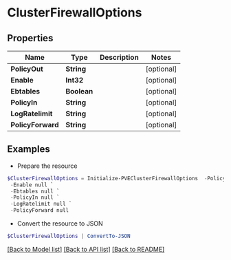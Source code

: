 # ClusterFirewallOptions
## Properties

Name | Type | Description | Notes
------------ | ------------- | ------------- | -------------
**PolicyOut** | **String** |  | [optional] 
**Enable** | **Int32** |  | [optional] 
**Ebtables** | **Boolean** |  | [optional] 
**PolicyIn** | **String** |  | [optional] 
**LogRatelimit** | **String** |  | [optional] 
**PolicyForward** | **String** |  | [optional] 

## Examples

- Prepare the resource
```powershell
$ClusterFirewallOptions = Initialize-PVEClusterFirewallOptions  -PolicyOut null `
 -Enable null `
 -Ebtables null `
 -PolicyIn null `
 -LogRatelimit null `
 -PolicyForward null
```

- Convert the resource to JSON
```powershell
$ClusterFirewallOptions | ConvertTo-JSON
```

[[Back to Model list]](../README.md#documentation-for-models) [[Back to API list]](../README.md#documentation-for-api-endpoints) [[Back to README]](../README.md)

